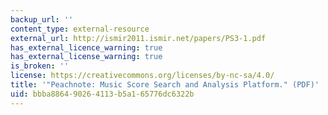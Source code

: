 ```yaml
---
backup_url: ''
content_type: external-resource
external_url: http://ismir2011.ismir.net/papers/PS3-1.pdf
has_external_licence_warning: true
has_external_license_warning: true
is_broken: ''
license: https://creativecommons.org/licenses/by-nc-sa/4.0/
title: '"Peachnote: Music Score Search and Analysis Platform." (PDF)'
uid: bbba8864-9026-4113-b5a1-65776dc6322b
---
```

